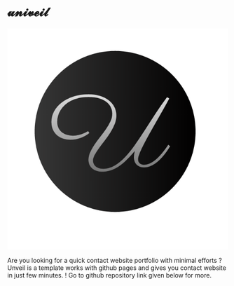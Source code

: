 # 𝓾𝓷𝓲𝓿𝓮𝓲𝓵
![logo](https://github.com/apsrcreatix/unveil/blob/master/userinfo/profile-photo/photo.png)

Are you looking for a quick contact website portfolio with minimal efforts ? 
Unveil is a template works with github pages and gives you contact website in just few minutes. ! 
Go to github repository link given below for more.

